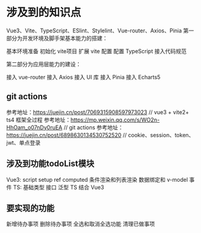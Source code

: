 # 涉及到的知识点
Vue3、Vite、TypeScript、ESlint、Stylelint、Vue-router、Axios、Pinia
第一部分为开发环境及脚手架基本能力的搭建：

基本环境准备
初始化 vite项目
扩展 vite 配置
配置 TypeScript
接入代码规范

第二部分为应用层能力的建设：

接入 vue-router
接入 Axios
接入 UI 库
接入 Pinia
接入 Echarts5
## git actions 
参考地址：https://juejin.cn/post/7069315908597973023 // vue3 + vite2+ ts4 框架全过程
参考地址：https://mp.weixin.qq.com/s/WO2n-HhOam_o07nDy0ruEA // git actions 
参考地址：https://juejin.cn/post/6898630134530752520 // cookie、session、token、jwt、单点登录
## 涉及到功能todoList模块
Vue3:
  script setup
  ref
  computed
  条件渲染和列表渲染
  数据绑定和 v-model
  事件
TS:
  基础类型
  接口
  泛型
  TS 结合 Vue3
## 要实现的功能
  新增待办事项
  删除待办事项
  全选和取消全选功能
  清理已做事项
